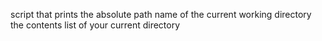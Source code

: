 script that prints the absolute path name of the current working directory
the contents list of your current directory 
